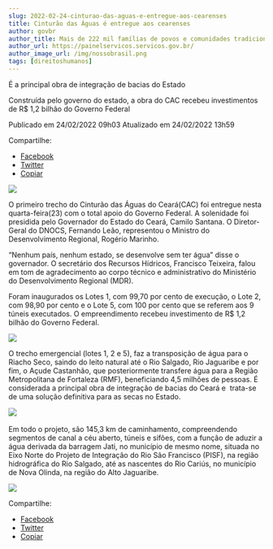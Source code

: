 ```yaml
---
slug: 2022-02-24-cinturao-das-aguas-e-entregue-aos-cearenses
title: Cinturão das Águas é entregue aos cearenses
author: govbr
author_title: Mais de 222 mil famílias de povos e comunidades tradicionais receberam alimentos em 2020
author_url: https://painelservicos.servicos.gov.br/
author_image_url: /img/nossobrasil.png
tags: [direitoshumanos]
---
```


É a principal obra de integração de bacias do Estado

Construída pelo governo do estado, a obra do CAC recebeu investimentos de R$ 1,2 bilhão do Governo Federal

<!--truncate-->

Publicado em 24/02/2022 09h03 Atualizado em 24/02/2022 13h59

Compartilhe: 
*   [Facebook](https://www.facebook.com/sharer.php?u=https://www.gov.br/dnocs/pt-br/assuntos/noticias/cinturao-das-aguas-e-entregue-aos-cearenses)
*    [Twitter](https://twitter.com/share?text=Cintur%C3%A3o%20das%20%C3%81guas%20%C3%A9%20entregue%20aos%20cearenses&url=https://www.gov.br/dnocs/resolveuid/81d7c47c50f8495ab6f6e75a68f9f95a)
*   [Copiar](https://www.gov.br/dnocs/pt-br/assuntos/noticias/cinturao-das-aguas-e-entregue-aos-cearenses)


![ ](https://www.gov.br/dnocs/pt-br/assuntos/noticias/cinturao-das-aguas-e-entregue-aos-cearenses/capa.jfif/@@images/61f8d9db-8fee-427b-a40d-7cdf6401969a.jpeg)

O primeiro trecho do Cinturão das Águas do Ceará(CAC) foi entregue nesta quarta-feira(23) com o total apoio do Governo Federal. A solenidade foi presidida pelo Governador do Estado do Ceará, Camilo Santana. O Diretor-Geral do DNOCS, Fernando Leão, representou o Ministro do Desenvolvimento Regional, Rogério Marinho. 

“Nenhum país, nenhum estado, se desenvolve sem ter água” disse o governador. O secretário dos Recursos Hídricos, Francisco Teixeira, falou em tom de agradecimento ao corpo técnico e administrativo do Ministério do Desenvolvimento Regional (MDR). 

Foram inaugurados os Lotes 1, com 99,70 por cento de execução, o Lote 2, com 98,90 por cento e o Lote 5, com 100 por cento que se referem aos 9 túneis executados. O empreendimento recebeu investimento de R$ 1,2 bilhão do Governo Federal.

![ ](https://www.gov.br/dnocs/pt-br/assuntos/noticias/cinturao-das-aguas-e-entregue-aos-cearenses/01foto.jpg)

O trecho emergencial (lotes 1, 2 e 5), faz a transposição de água para o Riacho Seco, saindo do leito natural até o Rio Salgado, Rio Jaguaribe e por fim, o Açude Castanhão, que posteriormente transfere água para a Região Metropolitana de Fortaleza (RMF), beneficiando 4,5 milhões de pessoas. É considerada a principal obra de integração de bacias do Ceará e  trata-se de uma solução definitiva para as secas no Estado.

![ ](https://www.gov.br/dnocs/pt-br/assuntos/noticias/cinturao-das-aguas-e-entregue-aos-cearenses/foto03.jfif) 

Em todo o projeto, são 145,3 km de caminhamento, compreendendo segmentos de canal a céu aberto, túneis e sifões, com a função de aduzir a água derivada da barragem Jati, no município de mesmo nome, situada no Eixo Norte do Projeto de Integração do Rio São Francisco (PISF), na região hidrográfica do Rio Salgado, até as nascentes do Rio Cariús, no município de Nova Olinda, na região do Alto Jaguaribe.

![ ](https://www.gov.br/dnocs/pt-br/assuntos/noticias/cinturao-das-aguas-e-entregue-aos-cearenses/foto2.jpg)

Compartilhe: 
*   [Facebook](https://www.facebook.com/sharer.php?u=https://www.gov.br/dnocs/pt-br/assuntos/noticias/cinturao-das-aguas-e-entregue-aos-cearenses)
*    [Twitter](https://twitter.com/share?text=Cintur%C3%A3o%20das%20%C3%81guas%20%C3%A9%20entregue%20aos%20cearenses&url=https://www.gov.br/dnocs/resolveuid/81d7c47c50f8495ab6f6e75a68f9f95a)
*   [Copiar](https://www.gov.br/dnocs/pt-br/assuntos/noticias/cinturao-das-aguas-e-entregue-aos-cearenses)
